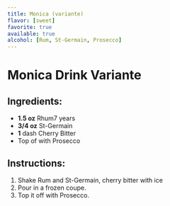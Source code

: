 ```yaml
---
title: Monica (variante)
flavor: [sweet]
favorite: true
available: true
alcohol: [Rum, St-Germain, Prosecco]
---
```

# Monica Drink Variante

## Ingredients:
- **1.5 oz** Rhum7 years
- **3/4 oz** St-Germain
- **1** dash Cherry Bitter
- Top of with Prosecco

## Instructions:
1. Shake Rum and St-Germain, cherry bitter with ice
2. Pour in a frozen coupe.
3. Top it off with Prosecco.




